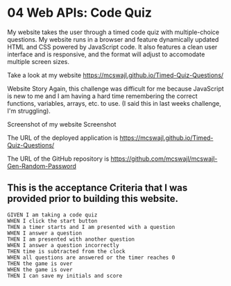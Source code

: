 # 04 Web APIs: Code Quiz

My website takes the user through a timed code quiz with multiple-choice questions. My website runs in  a browser and feature dynamically updated HTML and CSS powered by JavaScript code. It also features a clean user interface and is responsive, and the format will adjust to accomodate multiple screen sizes.

Take a look at my website https://mcswajl.github.io/Timed-Quiz-Questions/

Website Story
Again, this challenge was difficult for me because JavaScript is new to me and I am 
having a hard time remembering the correct functions, variables, arrays, etc. to use. (I said this in last weeks challenge, I'm struggling). 


Screenshot of my website
Screenshot

The URL of the deployed application is https://mcswajl.github.io/Timed-Quiz-Questions/

The URL of the GitHub repository is https://github.com/mcswajl/mcswajl-Gen-Random-Password

## This is the acceptance Criteria that I was provided prior to building this website.

```
GIVEN I am taking a code quiz
WHEN I click the start button
THEN a timer starts and I am presented with a question
WHEN I answer a question
THEN I am presented with another question
WHEN I answer a question incorrectly
THEN time is subtracted from the clock
WHEN all questions are answered or the timer reaches 0
THEN the game is over
WHEN the game is over
THEN I can save my initials and score
```

